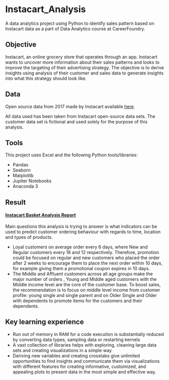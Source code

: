 # Instacart_Analysis
A data analytics project using Python to identify sales pattern based on Instacart data as a part of Data Analytics course at CareerFoundry.

## Objective
Instacart, an online grocery store that operates through an app. Instacart wants to uncover more information about their sales patterns and looks to improve the targeting of their advertising strategy. The objective is to derive insights using analysis of their customer and sales data to generate insights into what this strategy should look like.

## Data
Open source data from 2017 made by Instacart available [here](https://www.instacart.com/datasets/grocery-shopping-2017). 

All data used has been taken from Instacart open-source data sets. The customer data set is fictional and used solely for the purpose of this analysis.

## Tools
This project uses Excel and the following Python tools/libraries:
- Pandas
- Seaborn
- Matplotlib
- Jupiter Notebooks
- Anaconda 3

## Result 
#### [Instacart Basket Analysis Report](https://github.com/Smologonova/Instacart_Analysis/blob/main/Instacart_GitHub/05%20Sent%20to%20client/Report_Instacart.pdf)
Main questions this analysis is trying to answer is what indicators can be used to predict customer ordering behaviour with regards to time, location and types of products. 
- Loyal customers on average order every 6 days, where New and Regular customers every 18 and 12 respectively. Therefore, promotion could be focused on regular and new customers who placed the order after 2 weeks to encourage them to place the next order within 10 days, for example giving them a promotional coupon expires in 10 days.
- The Middle and Affluent customers across all age groups make the major number of orders , Young and Middle aged customers with the Middle income level are the core of the customer base. To boost sales, the recommendation is to focus on middle level income from customer profile: young single and single parent and on Older Single and Older with dependents to promote items for the customers and their dependents.

## Key learning experience
 
- Run out of memory in RAM for a code execution is substantially reduced by converting data types, sampling data or restarting kernels 
- A vast collection of libraries helps with exploring, cleaning large data sets and creating visualizations in a simple way
- Deriving new variables and creating crosstabs give unlimited opportunities to find insights and communicate them via visualizations with different features for creating informative, customized, and appealing plots to present data in the most simple and effective way.
